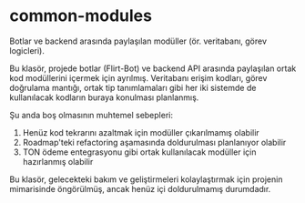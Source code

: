 # common-modules
Botlar ve backend arasında paylaşılan modüller (ör. veritabanı, görev logicleri).

Bu klasör, projede botlar (Flirt-Bot) ve backend API arasında paylaşılan ortak kod modüllerini içermek için ayrılmış. Veritabanı erişim kodları, görev doğrulama mantığı, ortak tip tanımlamaları gibi her iki sistemde de kullanılacak kodların buraya konulması planlanmış.

Şu anda boş olmasının muhtemel sebepleri:
1. Henüz kod tekrarını azaltmak için modüller çıkarılmamış olabilir
2. Roadmap'teki refactoring aşamasında doldurulması planlanıyor olabilir
3. TON ödeme entegrasyonu gibi ortak kullanılacak modüller için hazırlanmış olabilir

Bu klasör, gelecekteki bakım ve geliştirmeleri kolaylaştırmak için projenin mimarisinde öngörülmüş, ancak henüz içi doldurulmamış durumdadır.
